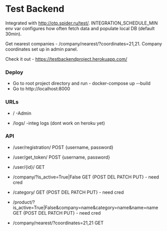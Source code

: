 
# Test Backend

Integrated with http://otp.spider.ru/test/. INTEGRATION_SCHEDULE_MIN env var configures
how often fetch data and populate local DB (default 30min).

Get nearest companies -  /company/nearest/?coordinates=21,21. Company coordinates set up in admin panel.

Check it out - https://testbackendproject.herokuapp.com/

### Deploy
- Go to root project directory and run - docker-compose up --build
- Go to http://localhost:8000


### URLs

- / -Admin

- /logs/ -integ logs (dont work on heroku yet)

### API

- /user/registration/ POST {username, password}
- /user/get_token/ POST {username, password}
- /user/{id}/ GET

- /company/?is_active=True|False GET {POST DEL PATCH PUT} - need cred
- /category/ GET {POST DEL PATCH PUT} - need cred
- /product/?is_active=True|False&company=name&category=name&name=name GET {POST DEL PATCH PUT} - need cred

- /company/nearest/?coordinates=21,21 GET
